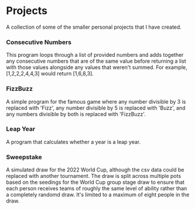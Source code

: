# Projects
A collection of some of the smaller personal projects that I have created.

### Consecutive Numbers
This program loops through a list of provided numbers and adds together any consecutive numbers that are of the same value before returning a list with those values alongside any values that weren't summed. For example, [1,2,2,2,4,4,3] would return [1,6,8,3].

### FizzBuzz
A simple program for the famous game where any number divisible by 3 is replaced with 'Fizz', any number divisible by 5 is replaced with 'Buzz', and any numbers divisible by both is replaced with 'FizzBuzz'.

### Leap Year
A program that calculates whether a year is a leap year.

### Sweepstake
A simulated draw for the 2022 World Cup, although the csv data could be replaced with another tournament. The draw is split across multiple pots based on the seedings for the World Cup group stage draw to ensure that each person receives teams of roughly the same level of ability rather than a completely randomd draw. It's limited to a maximum of eight people in the draw.
